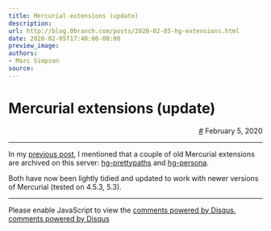 ```yaml
---
title: Mercurial extensions (update)
description:
url: http://blog.0branch.com/posts/2020-02-05-hg-extensions.html
date: 2020-02-05T17:40:00-00:00
preview_image:
authors:
- Marc Simpson
source:
---
```


<div>
  <div class="span-22">
    <div class="span-12"><h1>Mercurial extensions (update)</h1></div>
    <div style="text-align: right" class="span-10 last">
      <a href="https://blog.0branch.com/index.html">#</a> February  5, 2020
    </div>
  </div>
  <hr/>
  <div>
    <p>In my <a href="https://blog.0branch.com/posts/2020-02-03-bitbucket-migration.html">previous post</a>, I mentioned that a couple of old Mercurial extensions are archived on this server: <a href="http://hg.0branch.com/hg-prettypaths">hg-prettypaths</a> and <a href="http://hg.0branch.com/hg-persona/">hg-persona</a>.</p>
<p>Both have now been lightly tidied and updated to work with newer versions of Mercurial (tested on 4.5.3, 5.3).</p>
  </div>
</div>

<hr/>

<div></div>

<noscript>Please enable JavaScript to view the <a href="http://disqus.com/?ref_noscript">comments powered by Disqus.</a></noscript>
<a href="http://disqus.com" class="dsq-brlink">comments powered by <span class="logo-disqus">Disqus</span></a>

